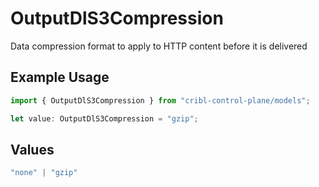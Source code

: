 # OutputDlS3Compression

Data compression format to apply to HTTP content before it is delivered

## Example Usage

```typescript
import { OutputDlS3Compression } from "cribl-control-plane/models";

let value: OutputDlS3Compression = "gzip";
```

## Values

```typescript
"none" | "gzip"
```